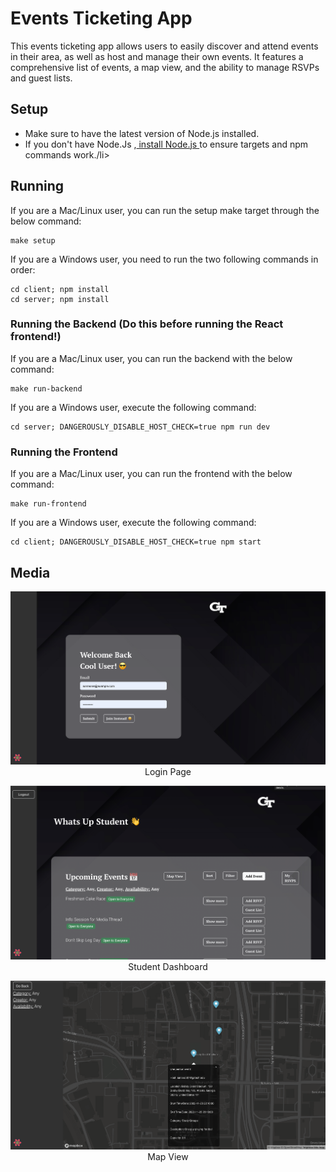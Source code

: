 <h1>Events Ticketing App</h1>
This events ticketing app allows users to easily discover and attend events in their area, as well as host and manage their own events. It features a comprehensive list of events, a map view, and the ability to manage RSVPs and guest lists.
<h2>Setup</h2>
<ul>
	<li>Make sure to have the latest version of Node.js installed.</li>
	<li>If you don't have Node.Js ,<a href="https://nodejs.org/en/download/"> install Node.js </a> to ensure targets and npm commands work./li>
</ul>
<h2>Running</h2>

If you are a Mac/Linux user, you can run the setup make target through the below command:
```
make setup
```
If you are a Windows user, you need to run the two following commands in order:
```
cd client; npm install
cd server; npm install
```
### Running the Backend (Do this before running the React frontend!)
If you are a Mac/Linux user, you can run the backend with the below command:
```
make run-backend
```

If you are a Windows user, execute the following command:
```
cd server; DANGEROUSLY_DISABLE_HOST_CHECK=true npm run dev
```


### Running the Frontend
If you are a Mac/Linux user, you can run the frontend with the below command:
```
make run-frontend
```

If you are a Windows user, execute the following command:
```
cd client; DANGEROUSLY_DISABLE_HOST_CHECK=true npm start
```
<h2>Media</h2>
<p align="center">
  <img src="/github_images/img1.png">
  <br>Login Page
</p>
<p align="center">
  <img src="/github_images/img2.png">
  <br>Student Dashboard
</p>
<p align="center">
  <img src="/github_images/img3.png">
  <br>Map View
</p>

